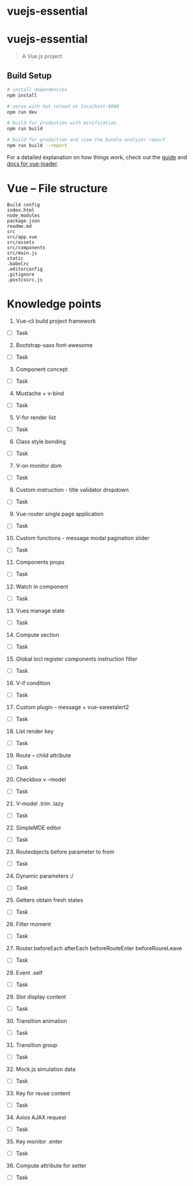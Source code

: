 # vuejs-essential
# vuejs-essential

> A Vue.js project

## Build Setup

``` bash
# install dependencies
npm install

# serve with hot reload at localhost:8080
npm run dev

# build for production with minification
npm run build

# build for production and view the bundle analyzer report
npm run build --report
```

For a detailed explanation on how things work, check out the [guide](http://vuejs-templates.github.io/webpack/) and [docs for vue-loader](http://vuejs.github.io/vue-loader).



# Vue – File structure

    Build config
    index.html
    node_modules
    package.json
    readme.md
    src
    src/app.vue
    src/assets
    src/components
    src/main.js
    static
    .babelrc
    .editorconfig
    .gitignore
    .postcssrc.js


# Knowledge points
1.  Vue-cli build project framework
- [ ] Task
2.  Bootstrap-sass font-awesome
- [ ] Task
3.  Component concept
- [ ] Task
4.  Mustache + v-bind
- [ ] Task
5.  V-for render list
- [ ] Task
6.  Class style bonding
- [ ] Task
7.  V-on monitor dom
- [ ] Task
8.  Custom instruction - title validator dropdown
- [ ] Task
9.  Vue-router single page application
- [ ] Task
10. Custom functions - message modal pagination slider
- [ ] Task
11. Components props
- [ ] Task
12. Watch in component
- [ ] Task
13. Vues manage state
- [ ] Task
14. Compute section
- [ ] Task
15. Global locl register components instruction filter
- [ ] Task
16. V-if condition
- [ ] Task
17. Custom plugin – message + vue-sweetalert2
- [ ] Task
18. List render key
- [ ] Task
19. Route – child attribute
- [ ] Task
20. Checkbox v –model
- [ ] Task
21. V-model .trim .lazy
- [ ] Task
22. SimpleMDE editor
- [ ] Task
23. Routeobjects before parameter to from
- [ ] Task
24. Dynamic parameters :/
- [ ] Task
25. Getters obtain fresh states
- [ ] Task
26. Filter moment
- [ ] Task
27. Router.beforeEach afterEach beforeRouteEnter beforeRoureLeave
- [ ] Task
28. Event .self
- [ ] Task
29. Slot display content
- [ ] Task
30. Transition animation
- [ ] Task
31. Transition group
- [ ] Task
32. Mock.js simulation data
- [ ] Task
33. Key for reuse content
- [ ] Task
34. Axios AJAX request
- [ ] Task
35. Key monitor .enter
- [ ] Task
36. Compute attribute for setter
- [ ] Task

